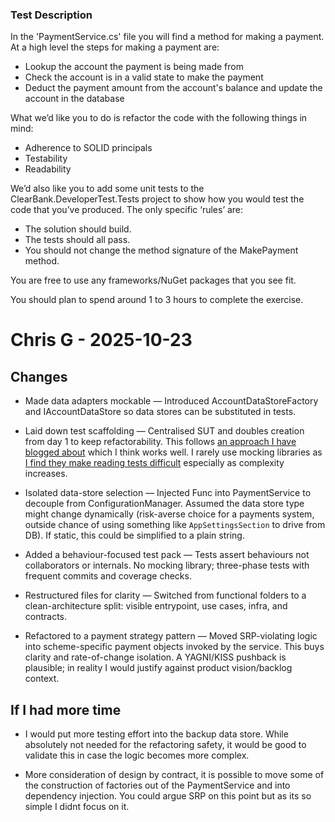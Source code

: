 ### Test Description
In the 'PaymentService.cs' file you will find a method for making a payment. At a high level the steps for making a payment are:

 - Lookup the account the payment is being made from
 - Check the account is in a valid state to make the payment
 - Deduct the payment amount from the account's balance and update the account in the database
 
What we’d like you to do is refactor the code with the following things in mind:  
 - Adherence to SOLID principals
 - Testability  
 - Readability 

We’d also like you to add some unit tests to the ClearBank.DeveloperTest.Tests project to show how you would test the code that you’ve produced. The only specific ‘rules’ are:  

 - The solution should build.
 - The tests should all pass.
 - You should not change the method signature of the MakePayment method.

You are free to use any frameworks/NuGet packages that you see fit.  
 
You should plan to spend around 1 to 3 hours to complete the exercise.

# Chris G - 2025-10-23
## Changes

- Made data adapters mockable — Introduced AccountDataStoreFactory and IAccountDataStore so data stores can be substituted in tests.


- Laid down test scaffolding — Centralised SUT and doubles creation from day 1 to keep refactorability. This follows [an approach I have blogged about](https://medium.com/@brumchris/rethinking-the-common-over-use-of-the-builder-pattern-in-c-fast-tests-eddebcd61e77) which I think works well. I rarely use mocking libraries as [I find they make reading tests difficult](https://medium.com/@brumchris/libraries-for-mocking-are-bad-19da850adda9) especially as complexity increases. 


- Isolated data-store selection — Injected Func<string> into PaymentService to decouple from ConfigurationManager. Assumed the data store type might change dynamically (risk-averse choice for a payments system, outside chance of using something like `AppSettingsSection` to drive from DB). If static, this could be simplified to a plain string.


- Added a behaviour-focused test pack — Tests assert behaviours not collaborators or internals. No mocking library; three-phase tests with frequent commits and coverage checks.


- Restructured files for clarity — Switched from functional folders to a clean-architecture split: visible entrypoint, use cases, infra, and contracts.


- Refactored to a payment strategy pattern — Moved SRP-violating logic into scheme-specific payment objects invoked by the service. This buys clarity and rate-of-change isolation. A YAGNI/KISS pushback is plausible; in reality I would justify against product vision/backlog context.

## If I had more time

- I would put more testing effort into the backup data store. While absolutely not
  needed for the refactoring safety, it would be good to validate this in case the logic becomes more complex.


- More consideration of design by contract, it is possible to move some of the construction of factories out of the PaymentService and into dependency injection. You could argue SRP on this point but as its so simple I didnt focus on it. 
